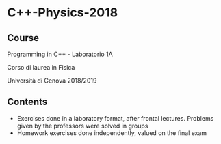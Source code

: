 # C++-Physics-2018
## Course
Programming in C++ - Laboratorio 1A

Corso di laurea in Fisica

Università di Genova 2018/2019 

## Contents
+ Exercises done in a laboratory format, after frontal lectures. Problems given by the professors were solved in groups
+ Homework exercises done independently, valued on the final exam
